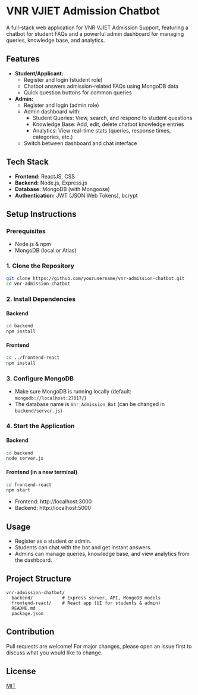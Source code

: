 # VNR VJIET Admission Chatbot

A full-stack web application for VNR VJIET Admission Support, featuring a chatbot for student FAQs and a powerful admin dashboard for managing queries, knowledge base, and analytics.

## Features
- **Student/Applicant:**
  - Register and login (student role)
  - Chatbot answers admission-related FAQs using MongoDB data
  - Quick question buttons for common queries
- **Admin:**
  - Register and login (admin role)
  - Admin dashboard with:
    - Student Queries: View, search, and respond to student questions
    - Knowledge Base: Add, edit, delete chatbot knowledge entries
    - Analytics: View real-time stats (queries, response times, categories, etc.)
  - Switch between dashboard and chat interface

## Tech Stack
- **Frontend:** ReactJS, CSS
- **Backend:** Node.js, Express.js
- **Database:** MongoDB (with Mongoose)
- **Authentication:** JWT (JSON Web Tokens), bcrypt

## Setup Instructions

### Prerequisites
- Node.js & npm
- MongoDB (local or Atlas)

### 1. Clone the Repository
```bash
git clone https://github.com/yourusername/vnr-admission-chatbot.git
cd vnr-admission-chatbot
```

### 2. Install Dependencies
#### Backend
```bash
cd backend
npm install
```
#### Frontend
```bash
cd ../frontend-react
npm install
```

### 3. Configure MongoDB
- Make sure MongoDB is running locally (default: `mongodb://localhost:27017/`)
- The database name is `Vnr_Admission_Bot` (can be changed in `backend/server.js`)

### 4. Start the Application
#### Backend
```bash
cd backend
node server.js
```
#### Frontend (in a new terminal)
```bash
cd frontend-react
npm start
```
- Frontend: http://localhost:3000
- Backend: http://localhost:5000

## Usage
- Register as a student or admin.
- Students can chat with the bot and get instant answers.
- Admins can manage queries, knowledge base, and view analytics from the dashboard.

## Project Structure
```
vnr-admission-chatbot/
  backend/           # Express server, API, MongoDB models
  frontend-react/    # React app (UI for students & admin)
  README.md
  package.json
```

## Contribution
Pull requests are welcome! For major changes, please open an issue first to discuss what you would like to change.

## License
[MIT](LICENSE) 